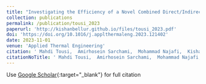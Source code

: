```yaml
---
title: "Investigating the Efficiency of a Novel Combined Direct/Indirect Thermal Management System in Optimizing the Thermal Performance of a New Generation 46800-Type LIB Pack"
collection: publications
permalink: /publication/tousi_2023
paperurl: 'http://kishanbellur.github.io/files/tousi_2023.pdf'
doi: 'https://doi.org/10.1016/j.applthermaleng.2023.121402'
date: 2023-11-01
venue: 'Applied Thermal Engineering'
citation: ' Mahdi Tousi,  Amirhosein Sarchami,  Mohammad Najafi,  Kishan Bellur, &quot;Investigating the Efficiency of a Novel Combined Direct/Indirect Thermal Management System in Optimizing the Thermal Performance of a New Generation 46800-Type LIB Pack.&quot; <i>Applied Thermal Engineering</i>, 2023.'
citationNoTitle: ' Mahdi Tousi,  Amirhosein Sarchami,  Mohammad Najafi,  Kishan Bellur,  <i>Applied Thermal Engineering</i>, 2023.'
---
```

Use [Google Scholar](https://scholar.google.com/scholar?q=Investigating+the+Efficiency+of+a+Novel+Combined+Direct/Indirect+Thermal+Management+System+in+Optimizing+the+Thermal+Performance+of+a+New+Generation+46800+Type+LIB+Pack){:target="_blank"} for full citation